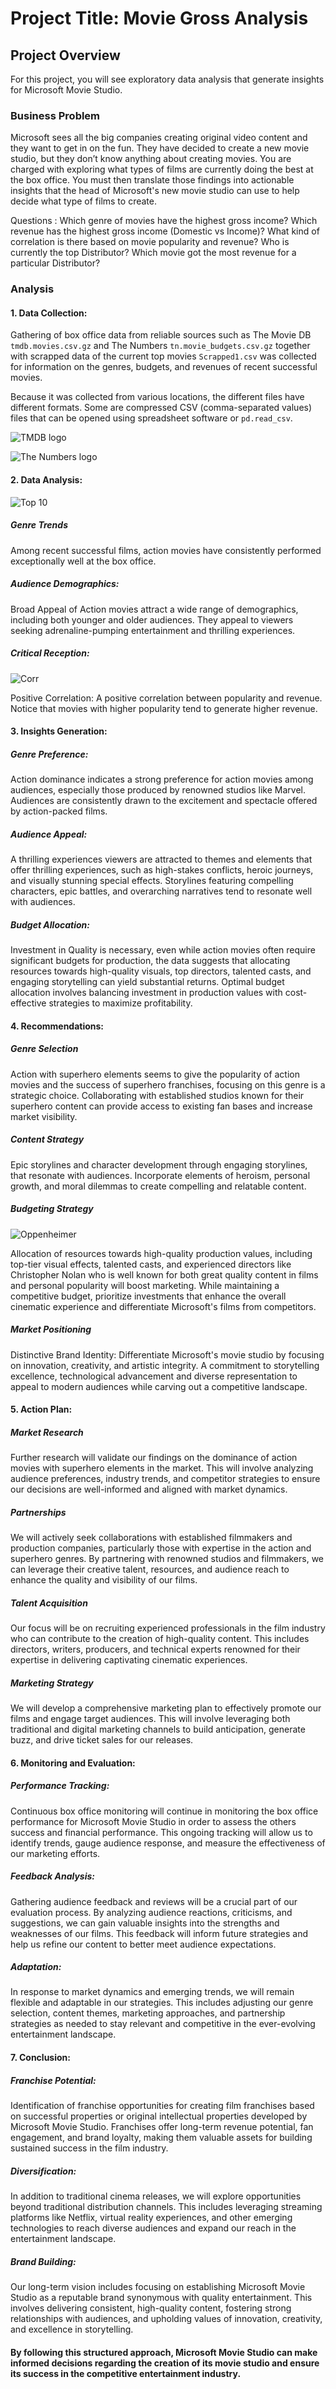 # Project Title: Movie Gross Analysis

## Project Overview

For this project, you will see exploratory data analysis that generate insights for Microsoft Movie Studio.

### Business Problem

Microsoft sees all the big companies creating original video content and they want to get in on the fun. They have decided to create a new movie studio, but they don’t know anything about creating movies. You are charged with exploring what types of films are currently doing the best at the box office. You must then translate those findings into actionable insights that the head of Microsoft's new movie studio can use to help decide what type of films to create.

Questions :
Which genre of movies have the highest gross income?
Which revenue has the highest gross income (Domestic vs Income)?
What kind of correlation is there based on movie popularity and revenue?
Who is currently the top Distributor?
Which movie got the most revenue for a particular Distributor?

### Analysis

#### 1. Data Collection:
Gathering of box office data from reliable sources such as The Movie DB `tmdb.movies.csv.gz` and The Numbers `tn.movie_budgets.csv.gz` together with scrapped data of the current top movies `Scrapped1.csv` was collected for information on the genres, budgets, and revenues of recent successful movies.

Because it was collected from various locations, the different files have different formats. Some are compressed CSV (comma-separated values) files that can be opened using spreadsheet software or `pd.read_csv`.

![TMDB logo](https://github.com/SamuelWanga/PHASES/blob/main/Images/TMDB.jpg)

![The Numbers logo](https://github.com/SamuelWanga/PHASES/blob/main/Images/The%20Numbers.png)

#### 2. Data Analysis:

![Top 10](https://github.com/SamuelWanga/PHASES/blob/main/Images/Top%2010.png)

##### Genre Trends
Among recent successful films, action movies have consistently performed exceptionally well at the box office.

##### Audience Demographics: 
Broad Appeal of Action movies attract a wide range of demographics, including both younger and older audiences. 
They appeal to viewers seeking adrenaline-pumping entertainment and thrilling experiences.


##### Critical Reception: 

![Corr](https://github.com/SamuelWanga/PHASES/blob/main/Images/Correlation.png)

Positive Correlation: 
A positive correlation between popularity and revenue. Notice that movies with higher popularity tend to generate higher revenue.

#### 3. Insights Generation:

##### Genre Preference: 
Action dominance indicates a strong preference for action movies among audiences, especially those produced by renowned studios like Marvel. Audiences are consistently drawn to the excitement and spectacle offered by action-packed films.


##### Audience Appeal: 
A thrilling experiences viewers are attracted to themes and elements that offer thrilling experiences, such as high-stakes conflicts, heroic journeys, and visually stunning special effects. Storylines featuring compelling characters, epic battles, and overarching narratives tend to resonate well with audiences.

##### Budget Allocation: 
Investment in Quality is necessary, even while action movies often require significant budgets for production, the data suggests that allocating resources towards high-quality visuals, top directors, talented casts, and engaging storytelling can yield substantial returns. Optimal budget allocation involves balancing investment in production values with cost-effective strategies to maximize profitability.

#### 4. Recommendations:

##### Genre Selection
Action with superhero elements seems to give the popularity of action movies and the success of superhero franchises, focusing on this genre is a strategic choice. Collaborating with established studios known for their superhero content can provide access to existing fan bases and increase market visibility.

##### Content Strategy
Epic storylines and character development through engaging storylines, that resonate with audiences. Incorporate elements of heroism, personal growth, and moral dilemmas to create compelling and relatable content.

##### Budgeting Strategy

![Oppenheimer](https://github.com/SamuelWanga/PHASES/blob/main/Images/Oppenheimer.png)

Allocation of resources towards high-quality production values, including top-tier visual effects, talented casts, and experienced directors like Christopher Nolan who is well known for both great quality content in films and personal popularity will boost marketing. While maintaining a competitive budget, prioritize investments that enhance the overall cinematic experience and differentiate Microsoft's films from competitors.

##### Market Positioning
Distinctive Brand Identity: Differentiate Microsoft's movie studio by focusing on innovation, creativity, and artistic integrity. A commitment to storytelling excellence, technological advancement and diverse representation to appeal to modern audiences while carving out a competitive landscape.

#### 5. Action Plan:
##### Market Research

Further research will validate our findings on the dominance of action movies with superhero elements in the market. This will involve analyzing audience preferences, industry trends, and competitor strategies to ensure our decisions are well-informed and aligned with market dynamics.

##### Partnerships
We will actively seek collaborations with established filmmakers and production companies, particularly those with expertise in the action and superhero genres. By partnering with renowned studios and filmmakers, we can leverage their creative talent, resources, and audience reach to enhance the quality and visibility of our films.

##### Talent Acquisition
Our focus will be on recruiting experienced professionals in the film industry who can contribute to the creation of high-quality content. This includes directors, writers, producers, and technical experts renowned for their expertise in delivering captivating cinematic experiences.

##### Marketing Strategy
We will develop a comprehensive marketing plan to effectively promote our films and engage target audiences. This will involve leveraging both traditional and digital marketing channels to build anticipation, generate buzz, and drive ticket sales for our releases.

#### 6. Monitoring and Evaluation:
##### Performance Tracking:
Continuous box office monitoring will continue in monitoring the box office performance for Microsoft Movie Studio in order to assess the others success and financial performance. This ongoing tracking will allow us to identify trends, gauge audience response, and measure the effectiveness of our marketing efforts.

##### Feedback Analysis: 
Gathering audience feedback and reviews will be a crucial part of our evaluation process. By analyzing audience reactions, criticisms, and suggestions, we can gain valuable insights into the strengths and weaknesses of our films. This feedback will inform future strategies and help us refine our content to better meet audience expectations.

##### Adaptation:
In response to market dynamics and emerging trends, we will remain flexible and adaptable in our strategies. This includes adjusting our genre selection, content themes, marketing approaches, and partnership strategies as needed to stay relevant and competitive in the ever-evolving entertainment landscape.

#### 7. Conclusion:
##### Franchise Potential:
Identification of franchise opportunities for creating film franchises based on successful properties or original intellectual properties developed by Microsoft Movie Studio. Franchises offer long-term revenue potential, fan engagement, and brand loyalty, making them valuable assets for building sustained success in the film industry.

##### Diversification:
In addition to traditional cinema releases, we will explore opportunities beyond traditional distribution channels. This includes leveraging streaming platforms like Netflix, virtual reality experiences, and other emerging technologies to reach diverse audiences and expand our reach in the entertainment landscape.

##### Brand Building:
Our long-term vision includes focusing on establishing Microsoft Movie Studio as a reputable brand synonymous with quality entertainment. This involves delivering consistent, high-quality content, fostering strong relationships with audiences, and upholding values of innovation, creativity, and excellence in storytelling.

#### By following this structured approach, Microsoft Movie Studio can make informed decisions regarding the creation of its movie studio and ensure its success in the competitive entertainment industry.
